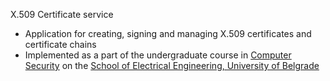X.509 Certificate service
-	Application for creating, signing and managing X.509 certificates and certificate chains 
- Implemented as a part of the undergraduate course in [Computer Security](https://www.etf.bg.ac.rs/en/fis/karton_predmeta/13S114ZP) on the [School of Electrical Engineering, University of Belgrade](https://www.etf.bg.ac.rs/en)
